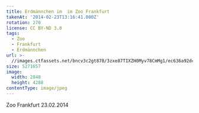 ```yaml
---
title: Erdmännchen im  im Zoo Frankfurt
takenAt: '2014-02-23T13:16:41.000Z'
rotation: 270
license: CC BY-ND 3.0
tags:
  - Zoo
  - Frankfurt
  - Erdmännchen
url: >-
  //images.ctfassets.net/bncv3c2gt878/3zxe87TIXZH0Myv78CmMg1/ec636a92dc8d348bfcb5861b4b96b8e7/erdmnnchen-im--im-zoo-frankfurt_12729671723_o
size: 5271657
image:
  width: 2848
  height: 4288
contentType: image/jpeg
---
```


Zoo Frankfurt 23.02.2014